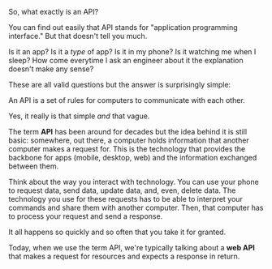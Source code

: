 So, what exactly is an API?

You can find out easily that API stands for "application programming interface." But that doesn't tell you much.

Is it an app? Is it a *type* of app? Is it in my phone? Is it watching me when I sleep? How come everytime I ask an engineer about it the explanation doesn't make any sense?

These are all valid questions but the answer is surprisingly simple:

An API is a set of rules for computers to communicate with each other.

Yes, it really is that simple *and* that vague.

The term **API** has been around for decades but the idea behind it is still basic: somewhere, out there, a computer holds information that another computer makes a request for. This is the technology that provides the backbone for apps (mobile, desktop, web) and the information exchanged between them. 

Think about the way you interact with technology. You can use your phone to request data, send data, update data, and, even, delete data. The technology you use for these requests has to be able to interpret your commands and share them with another computer. Then, that computer has to process your request and send a response.

It all happens so quickly and so often that you take it for granted.

Today, when we use the term API, we're typically talking about a **web API** that makes a request for resources and expects a response in return.

